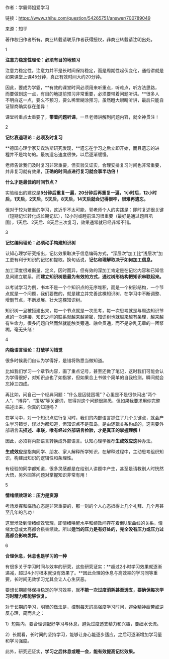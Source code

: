 作者：学霸师姐爱学习

链接：https://www.zhihu.com/question/54265751/answer/700789049

来源：知乎

著作权归作者所有。商业转载请联系作者获得授权，非商业转载请注明出处。

1

**注意力稳定性理论：必须有目的地预习**

注意力稳定性。注意力并不是长时间保持稳定，而是周期性起伏变化，通俗讲就是如果课堂上课45分钟，真正有效时间大约20分钟。

因此，要成为学霸，**有效的课堂时间必须用来听重点，听难点，听方法思路，而要做到这一点，有目的地提前预习非常重要，必须要带着问题听讲。**很多人不明白这一点，要么不预习，要么稀里糊涂预习，虽然瞪大眼睛听讲，最后只能自证智商确实存在差异！

课堂听重点太重要了，**带着问题听课**，一旦老师讲解到问题内容，就全神贯注！



2

**记忆衰退理论：必须及时复习**



**德国心理学家艾宾浩斯研究发现，**遗忘在学习之后立即开始，而且遗忘的进程并不是均匀的。最初遗忘速度很快，以后逐渐缓慢。

老师告诉我们及时复习非常重要，但实验又证实，合理安排复习时间也非常重要，并非复习就有效果，**正确的时间点进行复习就会事半功倍！**



**什么才是最佳的时间节点？**

实验给出的建议是**5分钟后重复一遍，20分钟后再重复一遍，1小时后，12小时后，1天后，2天后，5天后，8天后，14天后就会记得很牢，很难再遗忘。**

但对于较为繁重的学习，这近乎不太可能，郭老师个人的实践是：即时复述很关键（短期记忆转化成长期记忆），12小时或睡前温习很重要（最好是通过题目巩固），1天后、2天后、8天后三次复习，效果通常就已经非常不错。



3

**记忆编码理论：必须动手构建知识树**

认知心理学研究指出，记忆效果取决于信息编码方式，“深层次”加工比“浅层次”加工更有利于知识的记忆和提取。换句话说，**记忆和理解取决于如何加工信息。**

加工深度很难衡量、定义，因时而异，但有效的深加工肯定是在记忆内容和已知信息间建立联系，而**建立知识树是最为有效的方式，通过树形结构把知识串联起来。**



以考试学习为例，书本不是一个个知识点的无序堆积，而是一个树形结构，一个节点就是一个问题，我们要做的，就是建立并完善这棵知识树，在学习中不断调整、增删节点，不断发展、壮大这棵知识树。

知识树一旦被搭建出来，每一个节点就是一次思考，每一次思考就是与周边知识节点的一次连接，知识之间的联系就越来越紧密，知识树也就越来越有条理，越来越有生命力，很多问题自然而然就能触类旁通、融会贯通，而不是杂乱无章的一团浆糊，毫无头绪！



4

**内隐语言理论：打破学习错觉**



很多时候我们自认为学得好，是错将熟悉当做知道。

比如我们学习一个章节内容，画了重点记号，甚至还做了笔记，这时我们可能会认为学得很好，对知识点也了如指掌，但如果合上书做个简单的自我检测，瞬间就会忘掉三四成。

再比如，问自己一个经典问题：“什么是囚徒困境”？心里是不是很快闪出“两个人”、“博弈”、“策略”等关键词，觉得对这个问题很熟悉，但如果我要求用你完整描述出来，你真的知道吗？

在学习中，对一个知识点进行复习时，我们的内部语言抓住了几个关键点，就会产生学习错觉，误以为都知道，但知识点不是孤岛，是由逻辑关系构成的，这需要外部语言**去描述、串联，唯有经过外部语言检验，才是真正的掌握理解！**

因此，必须将内部语言转换成外部语言。认知心理学推荐**生成效应这**种办法。

**生成效应**是指向同学、朋友、家人解释所学知识，在解释过程中，主动思考组织知识，构建出知识的逻辑性和条理性。

有经验的同学都知道，很多灵感都是在给别人讲题中产生，甚至是请教别人时恍然大悟，另外回答问题对掌握知识非常有用！



5

**情绪绩效理论：压力是资源**



考场发挥和临场心态是非常重要的，那一刻的个人心态抵得上几个礼拜、几个月甚至几年的苦功！

这里涉及到情绪绩效管理，即情绪唤醒水平和绩效间存在着倒U型曲线的关系，情绪太低或太高都会损害绩效。所以**适当的压力是有好处的，完全没有压力或压力过高都会影响发挥。**



6

**合理休息，休息也是学习的一种**

有很多关于学习时间与效率的研究，这些研究证实：**超过2小时学习效果就逐渐递减，超过4小时根本就没有效果了。**因此合理的休息与高效率的学习同等重要，长时间无效学习尤其会让人心生厌恶。

要想长期能够保持稳定的学习效率，就**不能一次过度消耗甚至透支，要确保每次学习时精力都能够恢复。**

对于长期的学习，明智的做法是，控制每天的高强度学习时间，避免精神疲劳或逆反心理，简而言之：

1）短期内，要合理调配好学习与休息，避免过度透支精力和兴趣，要细水长流。

2）长期看，长时间的坚持学习，能够让身心能逐步适应，之后可逐渐增加学习量和学习强度。

此外，研究还证实，**学习之后休息或睡一会，能有效提高记忆效果。**